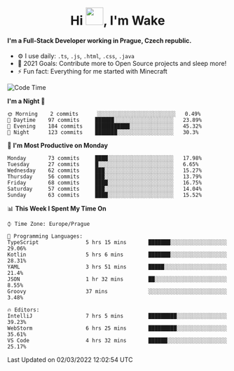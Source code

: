 <h1 align="center">Hi <img src="https://raw.githubusercontent.com/MrWakeCZ/MrWakeCZ/master/Hi.gif" width="40px" />, I'm Wake</h1>

#### I'm a Full-Stack Developer working in Prague, Czech republic.
- ⚙️ I use daily: `.ts`, `.js`, `.html`, `.css`, `.java`
- 🥅 2021 Goals: Contribute more to Open Source projects and sleep more!
- ⚡ Fun fact: Everything for me started with Minecraft

<!--START_SECTION:waka-->
![Code Time](http://img.shields.io/badge/Code%20Time-2%2C196%20hrs%2030%20mins-blue)

**I'm a Night 🦉** 

```text
🌞 Morning    2 commits      ░░░░░░░░░░░░░░░░░░░░░░░░░   0.49% 
🌆 Daytime    97 commits     ██████░░░░░░░░░░░░░░░░░░░   23.89% 
🌃 Evening    184 commits    ███████████░░░░░░░░░░░░░░   45.32% 
🌙 Night      123 commits    ███████░░░░░░░░░░░░░░░░░░   30.3%

```
📅 **I'm Most Productive on Monday** 

```text
Monday       73 commits     ████░░░░░░░░░░░░░░░░░░░░░   17.98% 
Tuesday      27 commits     █░░░░░░░░░░░░░░░░░░░░░░░░   6.65% 
Wednesday    62 commits     ███░░░░░░░░░░░░░░░░░░░░░░   15.27% 
Thursday     56 commits     ███░░░░░░░░░░░░░░░░░░░░░░   13.79% 
Friday       68 commits     ████░░░░░░░░░░░░░░░░░░░░░   16.75% 
Saturday     57 commits     ███░░░░░░░░░░░░░░░░░░░░░░   14.04% 
Sunday       63 commits     ████░░░░░░░░░░░░░░░░░░░░░   15.52%

```


📊 **This Week I Spent My Time On** 

```text
⌚︎ Time Zone: Europe/Prague

💬 Programming Languages: 
TypeScript               5 hrs 15 mins       ███████░░░░░░░░░░░░░░░░░░   29.06% 
Kotlin                   5 hrs 6 mins        ███████░░░░░░░░░░░░░░░░░░   28.31% 
YAML                     3 hrs 51 mins       █████░░░░░░░░░░░░░░░░░░░░   21.4% 
JSON                     1 hr 32 mins        ██░░░░░░░░░░░░░░░░░░░░░░░   8.55% 
Groovy                   37 mins             ░░░░░░░░░░░░░░░░░░░░░░░░░   3.48%

🔥 Editors: 
IntelliJ                 7 hrs 5 mins        █████████░░░░░░░░░░░░░░░░   39.23% 
WebStorm                 6 hrs 25 mins       █████████░░░░░░░░░░░░░░░░   35.61% 
VS Code                  4 hrs 32 mins       ██████░░░░░░░░░░░░░░░░░░░   25.17%

```


 Last Updated on 02/03/2022 12:02:54 UTC
<!--END_SECTION:waka-->
